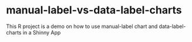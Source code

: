 # manual-label-vs-data-label-charts
This R project is a demo on how to use manual-label chart  and data-label-charts in a Shinny App 
